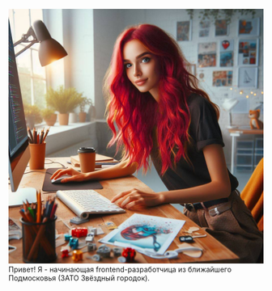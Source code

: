 ![ИИ нарисовал меня](https://github.com/katkovatanya/katkovatanya/blob/main/illustration.jpg)
Привет!
Я - начинающая frontend-разработчица из ближайшего Подмосковья (ЗАТО Звёздный городок).
